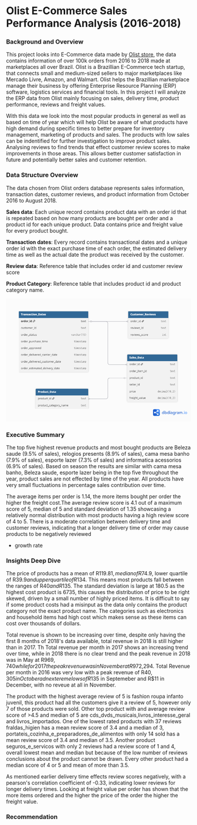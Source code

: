 # Olist E-Commerce Sales Performance Analysis (2016-2018)

### Background and Overview

This project looks into E-Commerce data made by [Olist store](https://www.olist.com/), the data contains information of over 100k orders from 2016 to 2018 made at marketplaces all over Brazil. Olist is a Brazillian E-Commerce tech startup, that connects small and medium-sized sellers to major marketplaces like Mercado Livre, Amazon, and Walmart. Olist helps the Brazillian marketplace manage their business by offering Enterprise Resource Planning (ERP) software, logistics services and financial tools. In this project I will analyze the ERP data from Olist mainly focusing on sales, delivery time, product performance, reviews and freight values.

With this data we look into the most popular products in general as well as based on time of year which will help Olist be aware of what products have high demand during specific times to better prepare for inventory management, marketing of products and sales. The products with low sales can be indentified for further investigation to improve product sales. Analysing reviews to find trends that effect customer review scores to make improvements in those areas. This allows better customer satisfaction in future and potentially better sales and customer retention.

### Data Structure Overview

The data chosen from Olist orders database represents sales information, transaction dates, customer reviews, and product information from October 2016 to August 2018. <br />


**Sales data**: Each unique record contains product data with an order id that is repeated based on how many products are bought per order and a product id for each unique product. Data contains price and freight value for every product bought.

**Transaction dates**: Every record contains transactional dates and a unique order id with the exact purchase time of each order, the estimated delivery time as well as the actual date the product was received by the customer.

**Review data**: Reference table that includes order id and customer review score

**Product Category**: Reference table that includes product id and product category name.


![Data Structure](img/Visualisation.png)

### Executive Summary

The top five highest revenue products and most bought products are Beleza saude (9.5% of sales), relogios presents (8.9% of sales), cama mesa banho (7.9% of sales), esporte lazer (7.3% of sales) and informatica acessorios (6.9% of sales). Based on season the results are similar with cama mesa banho, Beleza saude, esporte lazer being in the top five throughout the year, product sales are not effected by time of the year. All products have very small fluctuations in percentage sales contribution over time. 

The average items per order is 1.14, the more items bought per order the higher the freight cost.The average review score is 4.1 out of a maximum score of 5, median of 5 and standard deviation of 1.35 showcasing a relatively normal distribution with most products having a high review score of 4 to 5. There is a moderate correlation between delivery time and customer reviews, indicating that a longer delivery time of order may cause products to be negatively reviewed

- growth rate

### Insights Deep Dive

The price of products has a mean of R$119.81, median of R$74.9, lower quartile of R$39.9 and upper quartile of R$134. This means most products fall between the ranges of R$40 and R$135. The standard deviation is large at 180.5 as the highest cost product is 6735, this causes the distribution of price to be right skewed, driven by a small number of highly priced items. It is difficult to say if some product costs had a misinput as the data only contains the product category not the exact product name. The categories such as electronics and household items had high cost which makes sense as these items can cost over thousands of dollars. 

Total revenue is shown to be increasing over time, despite only having the first 8 months of 2018's data available, total revenue in 2018 is still higher than in 2017. Th Total revenue per month in 2017 shows an increasing trend over time, while in 2018 there is no clear trend and the peak revenue in 2018 was in May at R$969,740 while for 2017 the peak revenue was in November at R$972,294. Total Revenue per month in 2016 was very low with a peak revenue of R$40,305 in October adn extereme lows of R$135 in Septemeber and R$11 in December, with no reveue at all in November.

The product with the highest average review of 5 is fashion roupa infanto juvenil, this product had all the customers give it a review of 5, however only 7 of those products were sold. Other top product with and average review score of >4.5 and median of 5 are cds_dvds_musicais,livros_interesse_geral and livros_importados. One of the lowest rated products with 37 reviews fraldas_higien has a mean review score of 3.4 and a median of 3, portateis_cozinha_e_preparadores_de_alimentos with only 14 sold has a mean review score of 3.4 and median of 3.5. Another product seguros_e_servicos with only 2 reviews had a review score of 1 and 4, overall lowest mean and median but because of the low number of reviews conclusions about the product cannot be drawn. Every other product had a median score of 4 or 5 and mean of more than 3.5.

 As mentioned earlier delivery time effects review scores negatively, with a pearson's correlation coefficient of -0.33, indicating lower reviews for longer delivery times. Looking at freight value per order has shown that the more items ordered and the higher the price of the order the higher the freight value. 

### Recommendation

